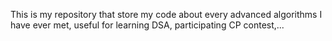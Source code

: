 This is my repository that store my code about every advanced algorithms I have ever met, useful for learning DSA, participating CP contest,...
